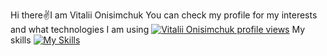 Hi there✌️I am Vitalii Onisimchuk
You can check my profile for my interests and what technologies I am using
[![Vitalii Onisimchuk profile views](https://u8views.com/api/v1/github/profiles/12183939/views/day-week-month-total-count.svg)](https://u8views.com/github/onisimchukv)
My skills
[![My Skills](https://skillicons.dev/icons?i=terraform,docker,kubernetes,mongodb,postgres,redis)](https://skillicons.dev)

